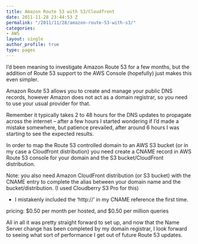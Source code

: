```yaml
---
title: Amazon Route 53 with S3/Cloudfront
date: 2011-11-28 23:44:53 Z
permalink: "/2011/11/28/amazon-route-53-with-s3/"
categories:
- AWS
layout: single
author_profile: true
type: pages
---
```


I&#8217;d been meaning to investigate Amazon Route 53 for a few months, but the addition of Route 53 support to the AWS Console (hopefully) just makes this even simpler.

Amazon Route 53 allows you to create and manage your public DNS records, however Amazon does not act as a domain registrar, so you need to use your usual provider for that.

Remember it typically takes 2 to 48 hours for the DNS updates to propagate across the internet &#8211; after a few hours I started wondering if I&#8217;d made a mistake somewhere, but patience prevailed, after around 6 hours I was starting to see the expected results.

In order to map the Route 53 controlled domain to an AWS S3 bucket (or in my case a Cloudfront distribution) you need create a CNAME record in AWS Route 53 console for your domain and the S3 bucket/CloudFront distribution.

Note: you also need Amazon CloudFront distribution (or S3 bucket) with the CNAME entry to complete the alias between your domain name and the bucket/distribution. (I used Cloudberry S3 Pro for this)

* I mistakenly included the &#8216;http://&#8217; in my CNAME reference the first time.

pricing: $0.50 per month per hosted, and $0.50 per million queries

All in all it was pretty straight forward to set up, and now that the Name Server change has been completed by my domain registrar, I look forward to seeing what sort of performance I get out of future Route 53 updates.
